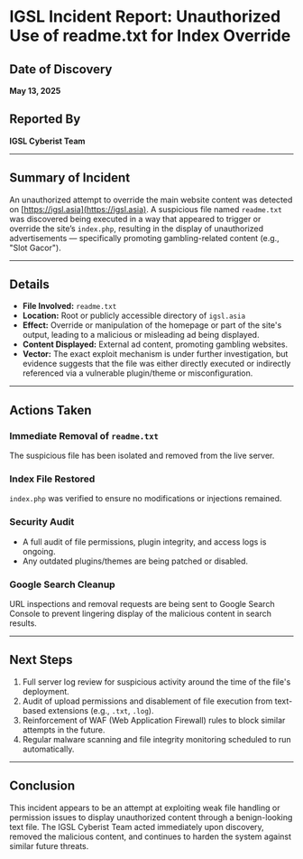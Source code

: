 # IGSL Incident Report: Unauthorized Use of readme.txt for Index Override

## Date of Discovery
**May 13, 2025**

## Reported By
**IGSL Cyberist Team**

---

## Summary of Incident
An unauthorized attempt to override the main website content was detected on [https://igsl.asia](https://igsl.asia). A suspicious file named `readme.txt` was discovered being executed in a way that appeared to trigger or override the site’s `index.php`, resulting in the display of unauthorized advertisements — specifically promoting gambling-related content (e.g., "Slot Gacor").

---

## Details

- **File Involved:** `readme.txt`
- **Location:** Root or publicly accessible directory of `igsl.asia`
- **Effect:** Override or manipulation of the homepage or part of the site's output, leading to a malicious or misleading ad being displayed.
- **Content Displayed:** External ad content, promoting gambling websites.
- **Vector:** The exact exploit mechanism is under further investigation, but evidence suggests that the file was either directly executed or indirectly referenced via a vulnerable plugin/theme or misconfiguration.

---

## Actions Taken

### Immediate Removal of `readme.txt`
The suspicious file has been isolated and removed from the live server.

### Index File Restored
`index.php` was verified to ensure no modifications or injections remained.

### Security Audit
- A full audit of file permissions, plugin integrity, and access logs is ongoing.
- Any outdated plugins/themes are being patched or disabled.

### Google Search Cleanup
URL inspections and removal requests are being sent to Google Search Console to prevent lingering display of the malicious content in search results.

---

## Next Steps

1. Full server log review for suspicious activity around the time of the file's deployment.
2. Audit of upload permissions and disablement of file execution from text-based extensions (e.g., `.txt`, `.log`).
3. Reinforcement of WAF (Web Application Firewall) rules to block similar attempts in the future.
4. Regular malware scanning and file integrity monitoring scheduled to run automatically.

---

## Conclusion
This incident appears to be an attempt at exploiting weak file handling or permission issues to display unauthorized content through a benign-looking text file. The IGSL Cyberist Team acted immediately upon discovery, removed the malicious content, and continues to harden the system against similar future threats.